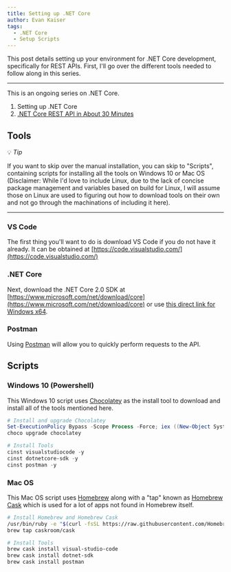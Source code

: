 ```yaml
---
title: Setting up .NET Core
author: Evan Kaiser
tags:
  - .NET Core
  - Setup Scripts
---
```


This post details setting up your environment for .NET Core development, specifically for REST APIs. First, I'll go over the different tools needed to follow along in this series. 

***
This is an ongoing series on .NET Core.

1. Setting up .NET Core
2. [.NET Core REST API in About 30 Minutes](../dotnet-core-rest-api-in-about-30-minutes)

## Tools

:bulb: *Tip*

If you want to skip over the manual installation, you can skip to "Scripts", containing scripts for installing all the tools on Windows 10 or Mac OS (Disclaimer: While I'd love to include Linux, due to the lack of concise package management and variables based on build for Linux, I will assume those on Linux are used to figuring out how to download tools on their own and not go through the machinations of including it here).

***

### VS Code

The first thing you'll want to do is download VS Code if you do not have it already. It can be obtained at [https://code.visualstudio.com/](https://code.visualstudio.com/)

### .NET Core

Next, download the .NET Core 2.0 SDK at [https://www.microsoft.com/net/download/core](https://www.microsoft.com/net/download/core) or use [this direct link for Windows x64](https://download.microsoft.com/download/7/3/A/73A3E4DC-F019-47D1-9951-0453676E059B/dotnet-sdk-2.0.2-win-x64.exe).

### Postman

Using [Postman](https://www.getpostman.com/) will allow you to quickly perform requests to the API.

## Scripts

### Windows 10 (Powershell)

This Windows 10 script uses [Chocolatey](https://chocolatey.org/install) as the install tool to download and install all of the tools mentioned here.

```powershell
# Install and upgrade Chocolatey
Set-ExecutionPolicy Bypass -Scope Process -Force; iex ((New-Object System.Net.WebClient).DownloadString('https://chocolatey.org/install.ps1'))
choco upgrade chocolatey

# Install Tools
cinst visualstudiocode -y
cinst dotnetcore-sdk -y
cinst postman -y
```

### Mac OS

This Mac OS script uses [Homebrew](https://brew.sh/) along with a "tap" known as [Homebrew Cask](https://caskroom.github.io/) which is used for a lot of apps not found in Homebrew itself.

```bash
# Install Homebrew and Homebrew Cask
/usr/bin/ruby -e "$(curl -fsSL https://raw.githubusercontent.com/Homebrew/install/master/install)"
brew tap caskroom/cask

# Install Tools
brew cask install visual-studio-code
brew cask install dotnet-sdk
brew cask install postman
```
